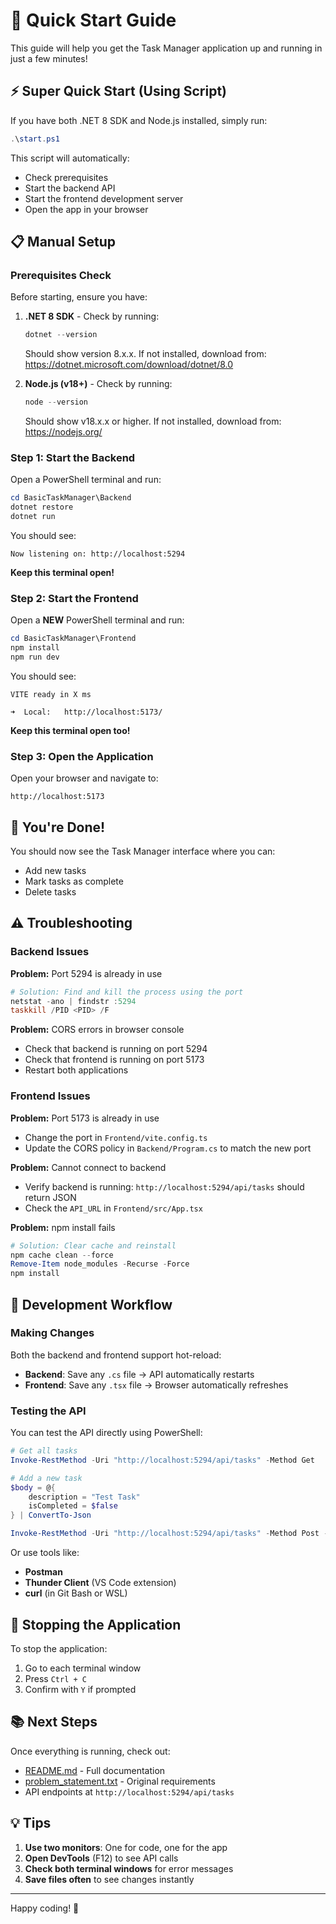 # 🚀 Quick Start Guide

This guide will help you get the Task Manager application up and running in just a few minutes!

## ⚡ Super Quick Start (Using Script)

If you have both .NET 8 SDK and Node.js installed, simply run:

```powershell
.\start.ps1
```

This script will automatically:
- Check prerequisites
- Start the backend API
- Start the frontend development server
- Open the app in your browser

## 📋 Manual Setup

### Prerequisites Check

Before starting, ensure you have:

1. **.NET 8 SDK** - Check by running:
   ```powershell
   dotnet --version
   ```
   Should show version 8.x.x. If not installed, download from: https://dotnet.microsoft.com/download/dotnet/8.0

2. **Node.js (v18+)** - Check by running:
   ```powershell
   node --version
   ```
   Should show v18.x.x or higher. If not installed, download from: https://nodejs.org/

### Step 1: Start the Backend

Open a PowerShell terminal and run:

```powershell
cd BasicTaskManager\Backend
dotnet restore
dotnet run
```

You should see:
```
Now listening on: http://localhost:5294
```

**Keep this terminal open!**

### Step 2: Start the Frontend

Open a **NEW** PowerShell terminal and run:

```powershell
cd BasicTaskManager\Frontend
npm install
npm run dev
```

You should see:
```
VITE ready in X ms

➜  Local:   http://localhost:5173/
```

**Keep this terminal open too!**

### Step 3: Open the Application

Open your browser and navigate to:
```
http://localhost:5173
```

## 🎉 You're Done!

You should now see the Task Manager interface where you can:
- Add new tasks
- Mark tasks as complete
- Delete tasks

## ⚠️ Troubleshooting

### Backend Issues

**Problem:** Port 5294 is already in use
```powershell
# Solution: Find and kill the process using the port
netstat -ano | findstr :5294
taskkill /PID <PID> /F
```

**Problem:** CORS errors in browser console
- Check that backend is running on port 5294
- Check that frontend is running on port 5173
- Restart both applications

### Frontend Issues

**Problem:** Port 5173 is already in use
- Change the port in `Frontend/vite.config.ts`
- Update the CORS policy in `Backend/Program.cs` to match the new port

**Problem:** Cannot connect to backend
- Verify backend is running: `http://localhost:5294/api/tasks` should return JSON
- Check the `API_URL` in `Frontend/src/App.tsx`

**Problem:** npm install fails
```powershell
# Solution: Clear cache and reinstall
npm cache clean --force
Remove-Item node_modules -Recurse -Force
npm install
```

## 🔄 Development Workflow

### Making Changes

Both the backend and frontend support hot-reload:

- **Backend**: Save any `.cs` file → API automatically restarts
- **Frontend**: Save any `.tsx` file → Browser automatically refreshes

### Testing the API

You can test the API directly using PowerShell:

```powershell
# Get all tasks
Invoke-RestMethod -Uri "http://localhost:5294/api/tasks" -Method Get

# Add a new task
$body = @{
    description = "Test Task"
    isCompleted = $false
} | ConvertTo-Json

Invoke-RestMethod -Uri "http://localhost:5294/api/tasks" -Method Post -Body $body -ContentType "application/json"
```

Or use tools like:
- **Postman**
- **Thunder Client** (VS Code extension)
- **curl** (in Git Bash or WSL)

## 🛑 Stopping the Application

To stop the application:
1. Go to each terminal window
2. Press `Ctrl + C`
3. Confirm with `Y` if prompted

## 📚 Next Steps

Once everything is running, check out:
- [README.md](README.md) - Full documentation
- [problem_statement.txt](problem_statement.txt) - Original requirements
- API endpoints at `http://localhost:5294/api/tasks`

## 💡 Tips

1. **Use two monitors**: One for code, one for the app
2. **Open DevTools** (F12) to see API calls
3. **Check both terminal windows** for error messages
4. **Save files often** to see changes instantly

---

Happy coding! 🎈
